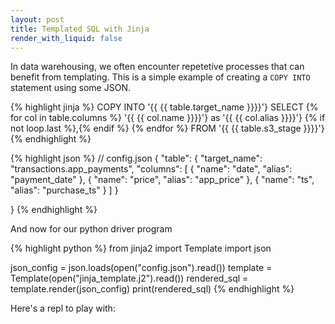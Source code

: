 ```yaml
---
layout: post
title: Templated SQL with Jinja
render_with_liquid: false
---
```


In data warehousing, we often encounter repetetive processes that can benefit from templating. This is a simple example of creating a `COPY INTO` statement using some JSON.

{% highlight jinja %}
COPY INTO '{{ {{ table.target_name }}}}'}
SELECT 
{% for col in table.columns %}
    '{{ {{ col.name }}}}'} as '{{ {{ col.alias }}}}'} {% if not loop.last %},{% endif %}
{% endfor %}
FROM '{{ {{ table.s3_stage }}}}'}
{% endhighlight %}

{% highlight json %}
// config.json
{
    "table": {
        "target_name": "transactions.app_payments",
        "columns": [
            {
                "name": "date",
                "alias": "payment_date"
            },
            {
                "name": "price",
                "alias": "app_price"
            },
            {
                "name": "ts",
                "alias": "purchase_ts"
            }
        ]
    }
        
}
{% endhighlight %}

And now for our python driver program

{% highlight python %}
from jinja2 import Template
import json

json_config = json.loads(open("config.json").read())
template = Template(open("jinja_template.j2").read())
rendered_sql = template.render(json_config)
print(rendered_sql)
{% endhighlight %}

Here's a repl to play with:
